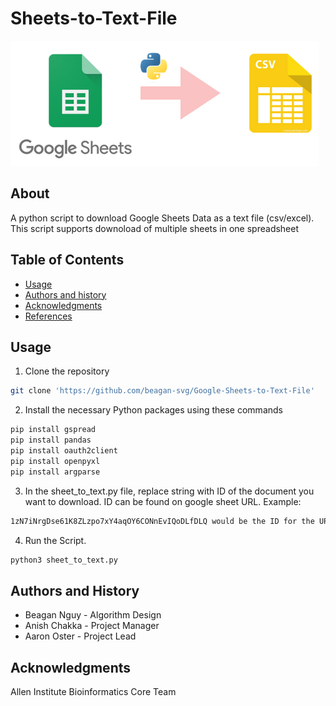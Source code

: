 Sheets-to-Text-File
=================================================
![cover](images/sheet_to_text.png)

## About
A python script to download Google Sheets Data as a text file (csv/excel). This script supports downoload of multiple sheets in one spreadsheet

Table of Contents
-----------------
* [Usage](#usage)
* [Authors and history](#authors-and-history)
* [Acknowledgments](#acknowledgments)
* [References](#references)

## Usage
1. Clone the repository
```bash
git clone 'https://github.com/beagan-svg/Google-Sheets-to-Text-File'
```
2. Install the necessary Python packages using these commands
```bash
pip install gspread
pip install pandas
pip install oauth2client
pip install openpyxl
pip install argparse
```
3. In the sheet_to_text.py file, replace string with ID of the document you want to download. ID can be found on google sheet URL.
Example:
```bash
1zN7iNrgDse61K8ZLzpo7xY4aqOY6CONnEvIQoDLfDLQ would be the ID for the URL: https://docs.google.com/spreadsheets/d/1zN7iNrgDse61K8ZLzpo7xY4aqOY6CONnEvIQoDLfDLQ/
```
4. Run the Script.
```bash
python3 sheet_to_text.py
``` 
## Authors and History

* Beagan Nguy - Algorithm Design
* Anish Chakka - Project Manager
* Aaron Oster - Project Lead

## Acknowledgments

Allen Institute Bioinformatics Core Team

